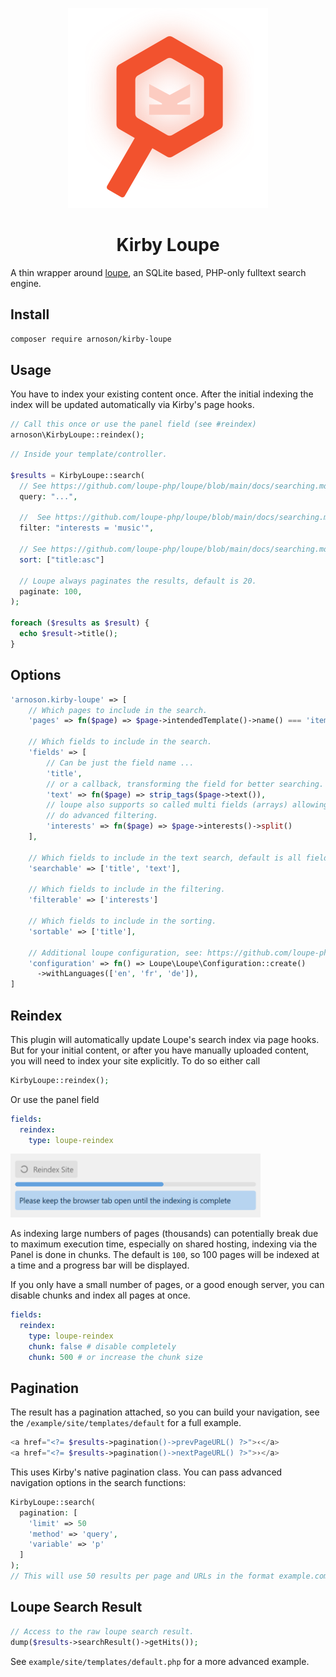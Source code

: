 <p align="center">
  <picture>
      <source media="(prefers-color-scheme: dark)" srcset="./.github/logo-dark.svg">
      <img src="./.github/logo-light.svg" alt="" />
  </picture>
</p>

<h1 align="center">Kirby Loupe</h1>

A thin wrapper around [loupe](https://github.com/loupe-php/loupe/), an SQLite based, PHP-only fulltext search engine.

## Install

```bash
composer require arnoson/kirby-loupe
```

## Usage

You have to index your existing content once. After the initial indexing the index will be updated automatically via Kirby's page hooks.

```php
// Call this once or use the panel field (see #reindex)
arnoson\KirbyLoupe::reindex();
```

```php
// Inside your template/controller.

$results = KirbyLoupe::search(
  // See https://github.com/loupe-php/loupe/blob/main/docs/searching.md#query
  query: "...",

  //  See https://github.com/loupe-php/loupe/blob/main/docs/searching.md#filter
  filter: "interests = 'music'",

  // See https://github.com/loupe-php/loupe/blob/main/docs/searching.md#sort
  sort: ["title:asc"]

  // Loupe always paginates the results, default is 20.
  paginate: 100,
);

foreach ($results as $result) {
  echo $result->title();
}
```

## Options

```php
'arnoson.kirby-loupe' => [
    // Which pages to include in the search.
    'pages' => fn($page) => $page->intendedTemplate()->name() === 'item',

    // Which fields to include in the search.
    'fields' => [
        // Can be just the field name ...
        'title',
        // or a callback, transforming the field for better searching.
        'text' => fn($page) => strip_tags($page->text()),
        // loupe also supports so called multi fields (arrays) allowing you to
        // do advanced filtering.
        'interests' => fn($page) => $page->interests()->split()
    ],

    // Which fields to include in the text search, default is all fields.
    'searchable' => ['title', 'text'],

    // Which fields to include in the filtering.
    'filterable' => ['interests']

    // Which fields to include in the sorting.
    'sortable' => ['title'],

    // Additional loupe configuration, see: https://github.com/loupe-php/loupe/blob/main/docs/configuration.md
    'configuration' => fn() => Loupe\Loupe\Configuration::create()
      ->withLanguages(['en', 'fr', 'de']),
]
```

## Reindex

This plugin will automatically update Loupe's search index via page hooks. But for your initial content, or after you have manually uploaded content, you will need to index your site explicitly. To do so either call

```php
KirbyLoupe::reindex();
```

Or use the panel field

```yaml
fields:
  reindex:
    type: loupe-reindex
```

<img src="./.github/reindex-field.png" width="400">

As indexing large numbers of pages (thousands) can potentially break due to maximum execution time, especially on shared hosting, indexing via the Panel is done in chunks. The default is `100`, so 100 pages will be indexed at a time and a progress bar will be displayed.

If you only have a small number of pages, or a good enough server, you can disable chunks and index all pages at once.

```yaml
fields:
  reindex:
    type: loupe-reindex
    chunk: false # disable completely
    chunk: 500 # or increase the chunk size
```

## Pagination

The result has a pagination attached, so you can build your navigation, see the `/example/site/templates/default` for a full example.

```php
<a href="<?= $results->pagination()->prevPageURL() ?>">‹</a>
<a href="<?= $results->pagination()->nextPageURL() ?>">›</a>
```

This uses Kirby's native pagination class. You can pass advanced navigation options in the search functions:

```php
KirbyLoupe::search(
  pagination: [
    'limit' => 50
    'method' => 'query',
    'variable' => 'p'
  ]
);
// This will use 50 results per page and URLs in the format example.com/?p=10
```

## Loupe Search Result

```php
// Access to the raw loupe search result.
dump($results->searchResult()->getHits());
```

See `example/site/templates/default.php` for a more advanced example.
